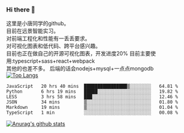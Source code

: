 ### Hi there 👋

这里是小唐同学的github。<br>
目前在远景智能实习。<br>
对前端工程化和性能有一丢丢要求。<br>
对可视化图表和低代码、跨平台感兴趣。<br>
目前也正在做自己的开源可视化图表，开发进度20%
目前主要使用:typescript+sass+react+webpack<br>
其他的也差不多。
后端的话会nodejs+mysql+一点点mongodb<br>
[![Top Langs](https://github-readme-stats.vercel.app/api/top-langs/?username=isaacttttttt&layout=compact)](https://github.com/anuraghazra/github-readme-stats)<br>
<!--START_SECTION:waka-->

```text
JavaScript   20 hrs 40 mins  ████████████████▒░░░░░░░░   64.81 %
Python       6 hrs 19 mins   █████░░░░░░░░░░░░░░░░░░░░   19.82 %
LESS         3 hrs 58 mins   ███░░░░░░░░░░░░░░░░░░░░░░   12.46 %
JSON         34 mins         ▒░░░░░░░░░░░░░░░░░░░░░░░░   01.80 %
Markdown     19 mins         ▒░░░░░░░░░░░░░░░░░░░░░░░░   01.04 %
TypeScript   1 min           ░░░░░░░░░░░░░░░░░░░░░░░░░   00.08 %
```

<!--END_SECTION:waka-->

[![Anurag's github stats](https://github-readme-stats.vercel.app/api?username=isaacttttttt)](https://github.com/anuraghazra/github-readme-stats)


